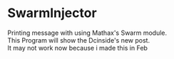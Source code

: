 # SwarmInjector
Printing message with using Mathax's Swarm module.  
This Program will show the Dcinside's new post.  
It may not work now because i made this in Feb
